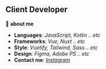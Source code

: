 ## Client Developer

📌 **about me**

 * **Languages**: _JavaScript, Kotlin .. etc_
 * **Frameworks**: _Vue, Nuxt .. etc_
 * **Style**: _Vuetify, Tailwind, Sass .. etc_
 * **Design**: _Figma, Adobe PS .. etc_
 * **Contact me**: _[Instagram](https://www.instagram.com/rhnrmrme/)_
